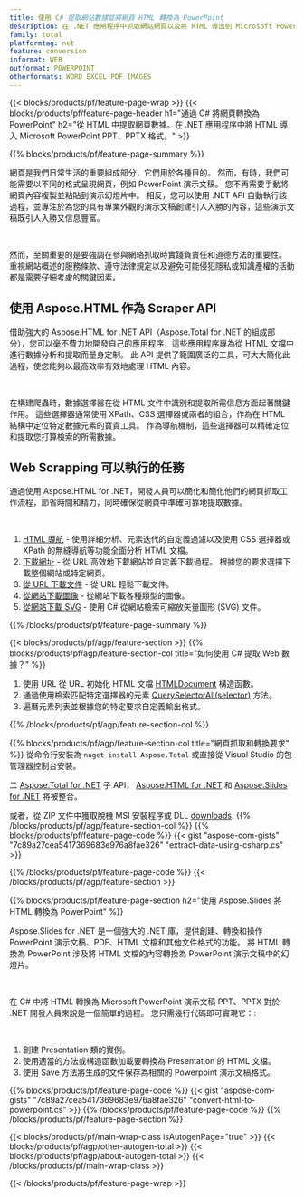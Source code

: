 ```yaml
---
title: 使用 C# 提取網站數據並將網頁 HTML 轉換為 PowerPoint
description: 在 .NET 應用程序中抓取網站網頁以及將 HTML 導出到 Microsoft Powerpoint 演示文稿
family: total
platformtag: net
feature: conversion
informat: WEB
outformat: POWERPOINT
otherformats: WORD EXCEL PDF IMAGES
---
```

{{< blocks/products/pf/feature-page-wrap >}}
{{< blocks/products/pf/feature-page-header h1="通過 C# 將網頁轉換為 PowerPoint" h2="從 HTML 中提取網頁數據。在 .NET 應用程序中將 HTML 導入 Microsoft PowerPoint PPT、PPTX 格式。" >}}

{{% blocks/products/pf/feature-page-summary %}}

<p>網頁是我們日常生活的重要組成部分，它們用於各種目的。 然而，有時，我們可能需要以不同的格式呈現網頁，例如 PowerPoint 演示文稿。 您不再需要手動將網頁內容複製並粘貼到演示幻燈片中。 相反，您可以使用 .NET API 自動執行該過程，並專注於為您的具有專業外觀的演示文稿創建引人入勝的內容，這些演示文稿既引人入勝又信息豐富。</p><br />

<p>然而，至關重要的是要強調在參與網絡抓取時實踐負責任和道德方法的重要性。 重視網站概述的服務條款、遵守法律規定以及避免可能侵犯隱私或知識產權的活動都是需要仔細考慮的關鍵因素。</p>

<h2 class="heading-border">使用 Aspose.HTML 作為 Scraper API</h2>

<p>借助強大的 Aspose.HTML for .NET API（Aspose.Total for .NET 的組成部分），您可以毫不費力地開發自己的應用程序，這些應用程序專為從 HTML 文檔中進行數據分析和提取而量身定制。 此 API 提供了範圍廣泛的工具，可大大簡化此過程，使您能夠以最高效率有效地處理 HTML 內容。</p><br />

<p>
在構建爬蟲時，數據選擇器在從 HTML 文件中識別和提取所需信息方面起著關鍵作用。 這些選擇器通常使用 XPath、CSS 選擇器或兩者的組合，作為在 HTML 結構中定位特定數據元素的寶貴工具。 作為導航機制，這些選擇器可以精確定位和提取您打算檢索的所需數據。</p>

<h2 class="heading-border">Web Scrapping 可以執行的任務</h2>

<p>通過使用 Aspose.HTML for .NET，開發人員可以簡化和簡化他們的網頁抓取工作流程，節省時間和精力，同時確保從網頁中準確可靠地提取數據。</p><br />

1. [HTML 導航](https://docs.aspose.com/html/net/html-navigation/) - 使用詳細分析、元素迭代的自定義過濾以及使用 CSS 選擇器或 XPath 的無縫導航等功能全面分析 HTML 文檔。
2. [下載網址](https://docs.aspose.com/html/net/download-website/) -  從 URL 高效地下載網站並自定義下載過程。 根據您的要求選擇下載整個網站或特定網頁。
3. [從 URL 下載文件](https://docs.aspose.com/html/net/download-file-from-url/) - 從 URL 輕鬆下載文件。
4. [從網站下載圖像](https://docs.aspose.com/html/net/download-images-from-website/) - 從網站下載各種類型的圖像。
5. [從網站下載 SVG](https://docs.aspose.com/html/net/download-svg-from-website/) - 使用 C# 從網站檢索可縮放矢量圖形 (SVG) 文件。

{{% /blocks/products/pf/feature-page-summary  %}}

{{< blocks/products/pf/agp/feature-section >}}
{{% blocks/products/pf/agp/feature-section-col title="如何使用 C# 提取 Web 數據？" %}}

1. 使用 URL 從 URL 初始化 HTML 文檔 [HTMLDocument](https://reference.aspose.com/html/net/aspose.html/htmldocument/htmldocument/) 構造函數。
2. 通過使用檢索匹配特定選擇器的元素 [QuerySelectorAll(selector)](https://reference.aspose.com/html/net/aspose.html.dom/document/queryselectorall/) 方法。
3. 遍曆元素列表並根據您的特定要求自定義輸出格式。
 
{{% /blocks/products/pf/agp/feature-section-col %}}

{{% blocks/products/pf/agp/feature-section-col title="網頁抓取和轉換要求" %}}
從命令行安裝為 ```nuget install Aspose.Total``` 或直接從 Visual Studio 的包管理器控制台安裝。

二 [Aspose.Total for .NET](https://products.aspose.com/total/net/) 子 API， [Aspose.HTML for .NET](https://products.aspose.com/html/net/) 和 [Aspose.Slides for .NET](https://products.aspose.com/slides/net/) 將被整合。

或者，從 ZIP 文件中獲取脫機 MSI 安裝程序或 DLL [downloads](https://releases.aspose.com/total/net).
{{% /blocks/products/pf/agp/feature-section-col %}}
{{% blocks/products/pf/feature-page-code %}}
{{< gist "aspose-com-gists" "7c89a27cea5417369683e976a8fae326" "extract-data-using-csharp.cs" >}}

{{% /blocks/products/pf/feature-page-code %}}
{{< /blocks/products/pf/agp/feature-section >}}

{{% blocks/products/pf/feature-page-section  h2="使用 Aspose.Slides 將 HTML 轉換為 PowerPoint" %}}
<p>Aspose.Slides for .NET 是一個強大的 .NET 庫，提供創建、轉換和操作 PowerPoint 演示文稿、PDF、HTML 文檔和其他文件格式的功能。 將 HTML 轉換為 PowerPoint 涉及將 HTML 文檔的內容轉換為 PowerPoint 演示文稿中的幻燈片。</p><br />

<p>在 C# 中將 HTML 轉換為 Microsoft PowerPoint 演示文稿 PPT、PPTX 對於 .NET 開發人員來說是一個簡單的過程。 您只需幾行代碼即可實現它：:</p><br />

1. 創建 Presentation 類的實例。
1. 使用適當的方法或構造函數加載要轉換為 Presentation 的 HTML 文檔。
1. 使用 Save 方法將生成的文件保存為相關的 Powerpoint 演示文稿格式。

{{% blocks/products/pf/feature-page-code %}}
{{< gist "aspose-com-gists" "7c89a27cea5417369683e976a8fae326" "convert-html-to-powerpoint.cs" >}}
{{% /blocks/products/pf/feature-page-code  %}}
{{% /blocks/products/pf/feature-page-section %}}

{{< blocks/products/pf/main-wrap-class isAutogenPage="true" >}}
{{< blocks/products/pf/agp/other-autogen-total >}}
{{< blocks/products/pf/agp/about-autogen-total >}}
{{< /blocks/products/pf/main-wrap-class >}}

{{< /blocks/products/pf/feature-page-wrap >}}